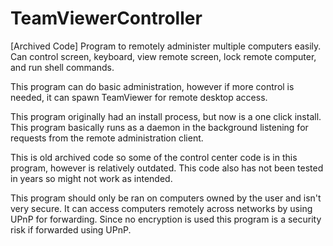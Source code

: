 # TeamViewerController
[Archived Code] Program to remotely administer multiple computers easily. Can control screen, keyboard, view remote screen, lock remote computer, and run shell commands.

This program can do basic administration, however if more control is needed, it can spawn TeamViewer for remote desktop access. 

This program originally had an install process, but now is a one click install.
This program basically runs as a daemon in the background listening for requests from the remote administration client.

This is old archived code so some of the control center code is in this program, however is relatively outdated.
This code also has not been tested in years so might not work as intended.

This program should only be ran on computers owned by the user and isn't very secure. It can access computers remotely across networks by using UPnP for forwarding.
Since no encryption is used this program is a security risk if forwarded using UPnP.
